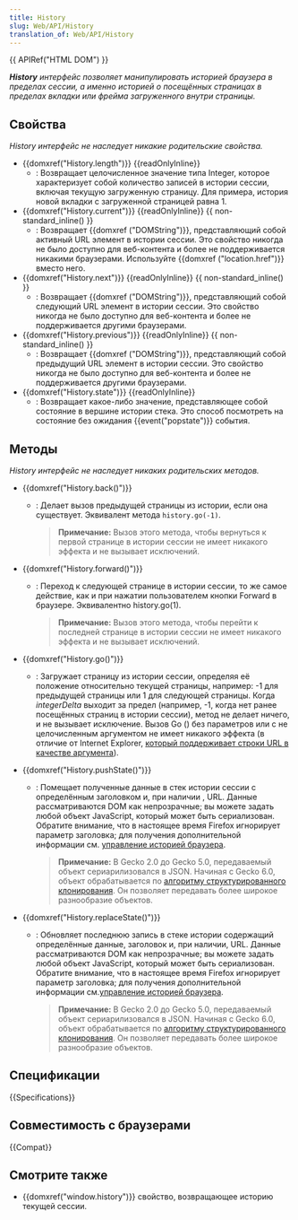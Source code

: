 ```yaml
---
title: History
slug: Web/API/History
translation_of: Web/API/History
---
```

{{ APIRef("HTML DOM") }}

_**History** интерфейс позволяет манипулировать историей браузера в пределах сессии, а именно историей о посещённых страницах в пределах вкладки или фрейма загруженного внутри страницы._

## Свойства

_History интерфейс не наследует никакие родительские свойства._

- {{domxref("History.length")}} {{readOnlyInline}}
  - : Возвращает целочисленное значение типа Integer, которое характеризует собой количество записей в истории сессии, включая текущую загруженную страницу. Для примера, история новой вкладки с загруженной страницей равна 1.
- {{domxref("History.current")}} {{readOnlyInline}} {{ non-standard_inline() }}
  - : Возвращает {{domxref ("DOMString")}}, представляющий собой активный URL элемент в истории сессии. Это свойство никогда не было доступно для веб-контента и более не поддерживается никакими браузерами. Используйте {{domxref ("location.href")}} вместо него.
- {{domxref("History.next")}} {{readOnlyInline}} {{ non-standard_inline() }}
  - : Возвращает {{domxref ("DOMString")}}, представляющий собой следующий URL элемент в истории сессии. Это свойство никогда не было доступно для веб-контента и более не поддерживается другими браузерами.
- {{domxref("History.previous")}} {{readOnlyInline}} {{ non-standard_inline() }}
  - : Возвращает {{domxref ("DOMString")}}, представляющий собой предыдущий URL элемент в истории сессии. Это свойство никогда не было доступно для веб-контента и более не поддерживается другими браузерами.
- {{domxref("History.state")}} {{readOnlyInline}}
  - : Возвращает какое-либо значение, представляющее собой состояние в вершине истории стека. Это способ посмотреть на состояние без ожидания {{event("popstate")}} события.

## Методы

_History интерфейс не наследует никаких родительских методов._

- {{domxref("History.back()")}}

  - : Делает вызов предыдущей страницы из истории, если она существует. Эквивалент метода `history.go(-1)`.

    > **Примечание:** Вызов этого метода, чтобы вернуться к первой странице в истории сессии не имеет никакого эффекта и не вызывает исключений.

- {{domxref("History.forward()")}}

  - : Переход к следующей странице в истории сессии, то же самое действие, как и при нажатии пользователем кнопки Forward в браузере. Эквивалентно history.go(1).

    > **Примечание:** Вызов этого метода, чтобы перейти к последней странице в истории сессии не имеет никакого эффекта и не вызывает исключений.

- {{domxref("History.go()")}}
  - : Загружает страницу из истории сессии, определяя её положение относительно текущей страницы, например: -1 для предыдущей страницы или 1 для следующей страницы. Когда _integerDelta_ выходит за предел (например, -1, когда нет ранее посещённых страниц в истории сессии), метод не делает ничего, и не вызывает исключение. Вызов Go () без параметров или с не целочисленным аргументом не имеет никакого эффекта (в отличие от Internet Explorer, [который поддерживает строки URL в качестве аргумента](<http://msdn.microsoft.com/en-us/library/ms536443(VS.85).aspx>)).
- {{domxref("History.pushState()")}}

  - : Помещает полученные данные в стек истории сессии с определённым заголовком и, при наличии , URL. Данные рассматриваются DOM как непрозрачные; вы можете задать любой объект JavaScript, который может быть сериализован. Обратите внимание, что в настоящее время Firefox игнорирует параметр заголовка; для получения дополнительной информации см. [управление историей браузера](/en/DOM/Manipulating_the_browser_history).

    > **Примечание:** В Gecko 2.0 до Gecko 5.0, передаваемый объект сериарилизовался в JSON. Начиная с Gecko 6.0, объект обрабатывается по [алгоритму структурированного клонирования](/ru/docs/Web/API/Web_Workers_API/Structured_clone_algorithm). Он позволяет передавать более широкое разнообразие объектов.

- {{domxref("History.replaceState()")}}

  - : Обновляет последнюю запись в стеке истории содержащий определённые данные, заголовок и, при наличии, URL. Данные рассматриваются DOM как непрозрачные; вы можете задать любой объект JavaScript, который может быть сериализован. Обратите внимание, что в настоящее время Firefox игнорирует параметр заголовка; для получения дополнительной информации см.[управление историей браузера](/en/DOM/Manipulating_the_browser_history).

    > **Примечание:** В Gecko 2.0 до Gecko 5.0, передаваемый объект сериарилизовался в JSON. Начиная с Gecko 6.0, объект обрабатывается по [алгоритму структурированного клонирования](/ru/docs/Web/API/Web_Workers_API/Structured_clone_algorithm). Он позволяет передавать более широкое разнообразие объектов.

## Спецификации

{{Specifications}}

## Совместимость с браузерами

{{Compat}}

## Смотрите также

- {{domxref("window.history")}} свойство, возвращающее историю текущей сессии.
